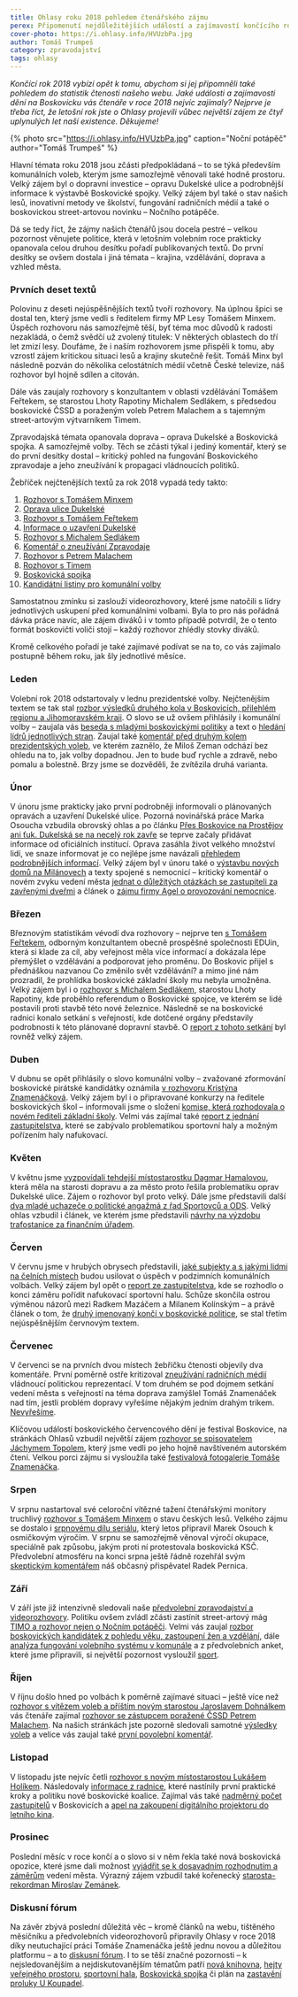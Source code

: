 ```yaml
---
title: Ohlasy roku 2018 pohledem čtenářského zájmu
perex: Připomenutí nejdůležitějších událostí a zajímavostí končícího roku pohledem do statistik čtenosti našeho webu.
cover-photo: https://i.ohlasy.info/HVUzbPa.jpg
author: Tomáš Trumpeš
category: zpravodajství
tags: ohlasy
---
```


*Končící rok 2018 vybízí opět k tomu, abychom si jej připomněli také pohledem do statistik čtenosti našeho webu. Jaké události a zajímavosti dění na Boskovicku vás čtenáře v roce 2018 nejvíc zajímaly? Nejprve je třeba říct, že letošní rok jste o Ohlasy projevili vůbec největší zájem ze čtyř uplynulých let naší existence. Děkujeme!*

{% photo src="https://i.ohlasy.info/HVUzbPa.jpg" caption="Noční potápěč" author="Tomáš Trumpeš" %}

Hlavní témata roku 2018 jsou zčásti předpokládaná – to se týká především komunálních voleb, kterým jsme samozřejmě věnovali také hodně prostoru. Velký zájem byl o dopravní investice – opravu Dukelské ulice a podrobnější informace k výstavbě Boskovické spojky. Velký zájem byl také o stav našich lesů, inovativní metody ve školství, fungování radničních médií a také o boskovickou street-artovou novinku – Nočního potápěče.

Dá se tedy říct, že zájmy našich čtenářů jsou docela pestré – velkou pozornost věnujete politice, která v letošním volebním roce prakticky opanovala celou druhou desítku pořadí publikovaných textů. Do první desítky se ovšem dostala i jiná témata – krajina, vzdělávání, doprava a vzhled města.

### Prvních deset textů

Polovinu z deseti nejúspěšnějších textů tvoří rozhovory. Na úplnou špici se dostal ten, který jsme vedli s ředitelem firmy MP Lesy Tomášem Minxem. Úspěch rozhovoru nás samozřejmě těší, byť téma moc důvodů k radosti nezakládá, o čemž svědčí už zvolený titulek: V některých oblastech do tří let zmizí lesy. Doufáme, že i naším rozhovorem jsme přispěli k tomu, aby vzrostl zájem kritickou situaci lesů a krajiny skutečně řešit. Tomáš Minx byl následně pozván do několika celostátních médií včetně České televize, náš rozhovor byl hojně sdílen a citován.

Dále vás zaujaly rozhovory s konzultantem v oblasti vzdělávání Tomášem Feřtekem, se starostou Lhoty Rapotiny Michalem Sedlákem, s předsedou boskovické ČSSD a poraženým voleb Petrem Malachem a s tajemným street-artovým výtvarníkem Timem.

Zpravodajská témata opanovala doprava – oprava Dukelské a Boskovická spojka. A samozřejmě volby. Těch se zčásti týkal i jediný komentář, který se do první desítky dostal – kritický pohled na fungování Boskovického zpravodaje a jeho zneužívání k propagaci vládnoucích politiků.

Žebříček nejčtenějších textů za rok 2018 vypadá tedy takto:

1. [Rozhovor s Tomášem Minxem](http://www.ohlasy.info/clanky/2018/08/rozhovor-minx.html)
2. [Oprava ulice Dukelské](http://www.ohlasy.info/clanky/2018/02/dukelska-objizdka.html)
3. [Rozhovor s Tomášem Feřtekem](http://www.ohlasy.info/clanky/2018/03/rozhovor-fertek.html)
4. [Informace o uzavření Dukelské](http://www.ohlasy.info/clanky/2018/02/dukelska-informace.html)
5. [Rozhovor s Michalem Sedlákem](http://www.ohlasy.info/clanky/2018/03/rozhovor-sedlak.html)
6. [Komentář o zneužívání Zpravodaje](http://www.ohlasy.info/clanky/2018/07/zpravodaj.html)
7. [Rozhovor s Petrem Malachem](http://www.ohlasy.info/clanky/2018/10/rozhovor-malach.html)
8. [Rozhovor s Timem](http://www.ohlasy.info/clanky/2018/09/rozhovor-timo.html)
9. [Boskovická spojka](http://www.ohlasy.info/clanky/2018/03/spojka.html)
10. [Kandidátní listiny pro komunální volby](http://www.ohlasy.info/clanky/2018/06/kandidatky.html)

Samostatnou zmínku si zaslouží videorozhovory, které jsme natočili s lídry jednotlivých uskupení před komunálními volbami. Byla to pro nás pořádná dávka práce navíc, ale zájem diváků i v tomto případě potvrdil, že o tento formát boskovičtí voliči stojí – každý rozhovor zhlédly stovky diváků.

Kromě celkového pořadí je také zajímavé podívat se na to, co vás zajímalo postupně během roku, jak šly jednotlivé měsíce.

### Leden

Volební rok 2018 odstartovaly v lednu prezidentské volby. Nejčtenějším textem se tak stal [rozbor výsledků druhého kola v Boskovicích, přilehlém regionu a Jihomoravském kraji](http://www.ohlasy.info/clanky/2018/01/druhe-kolo.html). O slovo se už ovšem přihlásily i komunální volby – zaujala vás [beseda s mladými boskovickými politiky](http://www.ohlasy.info/clanky/2018/01/beseda-politiku.html) a text o [hledání lídrů jednotlivých stran](http://www.ohlasy.info/clanky/2018/01/komunalni-lidri.html). Zaujal také [komentář před druhým kolem prezidentských voleb](http://www.ohlasy.info/clanky/2018/01/zeman-odchazi.html), ve kterém zaznělo, že Miloš Zeman odchází bez ohledu na to, jak volby dopadnou. Jen to bude buď rychle a zdravě, nebo pomalu a bolestně. Brzy jsme se dozvěděli, že zvítězila druhá varianta.

### Únor

V únoru jsme prakticky jako první podrobněji informovali o plánovaných opravách a uzavření Dukelské ulice. Pozorná novinářská práce Marka Osoucha vzbudila obrovský ohlas a po článku [Přes Boskovice na Prostějov ani ťuk. Dukelská se na necelý rok zavře](http://www.ohlasy.info/clanky/2018/02/dukelska-objizdka.html) se teprve začaly přidávat informace od oficiálních institucí. Oprava zasáhla život velkého množství lidí, ve snaze informovat je co nejlépe jsme navázali [přehledem podrobnějších informací](http://www.ohlasy.info/clanky/2018/02/dukelska-informace.html). Velký zájem byl v únoru také o [výstavbu nových domů na Milánovech](http://www.ohlasy.info/clanky/2018/02/pozemky-ujezd.html) a texty spojené s nemocnicí – kritický komentář o novém zvyku vedení města [jednat o důležitých otázkách se zastupiteli za zavřenými dveřmi](http://www.ohlasy.info/clanky/2018/02/seminar-nemocnice.html) a článek o [zájmu firmy Agel o provozování nemocnice](http://www.ohlasy.info/clanky/2018/02/prezentace-agel.html).

### Březen

Březnovým statistikám vévodí dva rozhovory – nejprve ten [s Tomášem Feřtekem](http://www.ohlasy.info/clanky/2018/03/rozhovor-fertek.html), odborným konzultantem obecně prospěšné společnosti EDUin, která si klade za cíl, aby veřejnost měla více informací a dokázala lépe přemýšlet o vzdělávání a podporovat jeho proměnu. Do Boskovic přijel s přednáškou nazvanou Co změnilo svět vzdělávání? a mimo jiné nám prozradil, že prohlídka boskovické základní školy mu nebyla umožněna. Velký zájem byl i o [rozhovor s Michalem Sedlákem](http://www.ohlasy.info/clanky/2018/03/rozhovor-sedlak.html), starostou Lhoty Rapotiny, kde proběhlo referendum o Boskovické spojce, ve kterém se lidé postavili proti stavbě této nové železnice. Následně se na boskovické radnici konalo setkání s veřejností, kde dotčené orgány představily podrobnosti k této plánované dopravní stavbě. O [report z tohoto setkání](http://www.ohlasy.info/clanky/2018/03/spojka.html) byl rovněž velký zájem.

### Duben

V dubnu se opět přihlásily o slovo komunální volby – zvažované zformování boskovické pirátské kandidátky oznámila [v rozhovoru Kristýna Znamenáčková](http://www.ohlasy.info/clanky/2018/04/rozhovor-znamenackova.html). Velký zájem byl i o připravované konkurzy na ředitele boskovických škol – informovali jsme o složení [komise, která rozhodovala o novém řediteli základní školy](http://www.ohlasy.info/clanky/2018/04/komise-zs.html). Velmi vás zajímal také [report z jednání zastupitelstva](http://www.ohlasy.info/clanky/2018/04/zastupitelstvo.html), které se zabývalo problematikou sportovní haly a možným pořízením haly nafukovací.

### Květen

V květnu jsme [vyzpovídali tehdejší místostarostku Dagmar Hamalovou](http://www.ohlasy.info/clanky/2018/05/rozhovor-hamalova.html), která měla na starosti dopravu a za město proto řešila problematiku oprav Dukelské ulice. Zájem o rozhovor byl proto velký. Dále jsme představili další [dva mladé uchazeče o politické angažmá z řad Sportovců a ODS](http://www.ohlasy.info/clanky/2018/05/mladi-politici.html). Velký ohlas vzbudil i článek, ve kterém jsme představili [návrhy na výzdobu trafostanice za finančním úřadem](http://www.ohlasy.info/clanky/2018/05/vyzdoba-trafa.html).

### Červen

V červnu jsme v hrubých obrysech představili, [jaké subjekty a s jakými lidmi na čelních místech](http://www.ohlasy.info/clanky/2018/06/kandidatky.html) budou usilovat o úspěch v podzimních komunálních volbách. Velký zájem byl opět o [report ze zastupitelstva](http://www.ohlasy.info/clanky/2018/06/zastupitelstvo.html), kde se rozhodlo o konci záměru pořídit nafukovací sportovní halu. Schůze skončila ostrou výměnou názorů mezi Radkem Mazáčem a Milanem Kolínským – a právě článek o tom, že [druhý jmenovaný končí v boskovické politice](http://www.ohlasy.info/clanky/2018/06/kolinsky-konci.html), se stal třetím nejúspěšnějším červnovým textem.

### Červenec

V červenci se na prvních dvou místech žebříčku čtenosti objevily dva komentáře. První poměrně ostře kritizoval [zneužívání radničních médií](http://www.ohlasy.info/clanky/2018/07/zpravodaj.html) vládnoucí politickou reprezentací. V tom druhém se pod dojmem setkání vedení města s veřejností na téma doprava zamýšlel Tomáš Znamenáček nad tím, jestli problém dopravy vyřešíme nějakým jedním drahým trikem. [Nevyřešíme](http://www.ohlasy.info/clanky/2018/07/komentar-doprava.html).

Klíčovou událostí boskovického červencového dění je festival Boskovice, na stránkách Ohlasů vzbudil největší zájem [rozhovor se spisovatelem Jáchymem Topolem](http://www.ohlasy.info/clanky/2018/07/rozhovor-topol.html), který jsme vedli po jeho hojně navštíveném autorském čtení. Velkou porci zájmu si vysloužila také [festivalová fotogalerie Tomáše Znamenáčka](https://www.facebook.com/pg/ohlasy/photos/?tab=album&album_id=1711513878902720).

### Srpen

V srpnu nastartoval své celoroční vítězné tažení čtenářskými monitory truchlivý [rozhovor s Tomášem Minxem](http://www.ohlasy.info/clanky/2018/08/rozhovor-minx.html) o stavu českých lesů. Velkého zájmu se dostalo i [srpnovému dílu seriálu](http://www.ohlasy.info/clanky/2018/08/okupace.html), který letos připravil Marek Osouch k osmičkovým výročím. V srpnu se samozřejmě věnoval výročí okupace, speciálně pak způsobu, jakým proti ní protestovala boskovická KSČ. Předvolební atmosféru na konci srpna ještě řádně rozehřál svým [skeptickým komentářem](http://www.ohlasy.info/clanky/2018/08/meskame-dal.html) náš občasný přispěvatel Radek Pernica.

### Září

V září jste již intenzivně sledovali naše [předvolební zpravodajství a videorozhovory](http://www.ohlasy.info/volby/2018/). Politiku ovšem zvládl zčásti zastínit street-artový mág [TIMO a rozhovor nejen o Nočním potápěči](http://www.ohlasy.info/clanky/2018/09/rozhovor-timo.html). Velmi vás zaujal [rozbor boskovických kandidátek z pohledu věku, zastoupení žen a vzdělání](http://www.ohlasy.info/clanky/2018/09/kandidatky-data.html), dále [analýza fungování volebního systému v komunále](http://www.ohlasy.info/clanky/2018/09/krizkovani.html) a z předvolebních anket, které jsme připravili, si největší pozornost vysloužil [sport](http://www.ohlasy.info/clanky/2018/09/anketa-sport.html).

### Říjen

V říjnu došlo hned po volbách k poměrně zajímavé situaci – ještě více než [rozhovor s vítězem voleb a příštím novým starostou Jaroslavem Dohnálkem](http://www.ohlasy.info/clanky/2018/10/rozhovor-dohnalek.html) vás čtenáře zajímal [rozhovor se zástupcem poražené ČSSD Petrem Malachem](http://www.ohlasy.info/clanky/2018/10/rozhovor-malach.html). Na našich stránkách jste pozorně sledovali samotné [výsledky voleb](http://www.ohlasy.info/clanky/2018/10/volby-vysledky.html) a velice vás zaujal také [první povolební komentář](http://www.ohlasy.info/clanky/2018/10/volby-komentar.html).

### Listopad

V listopadu jste nejvíc četli [rozhovor s novým místostarostou Lukášem Holíkem](http://www.ohlasy.info/clanky/2018/11/rozhovor-holik.html). Následovaly [informace z radnice](http://www.ohlasy.info/clanky/2018/11/z-radnice.html), které nastínily první praktické kroky a politiku nové boskovické koalice. Zajímal vás také [nadměrný počet zastupitelů](http://www.ohlasy.info/clanky/2018/11/pocet-zastupitelu.html) v Boskovicích a [apel na zakoupení digitálního projektoru do letního kina](http://www.ohlasy.info/clanky/2018/11/letnak-projektor.html).

### Prosinec

Poslední měsíc v roce končí a o slovo si v něm řekla také nová boskovická opozice, které jsme dali možnost [vyjádřit se k dosavadním rozhodnutím a záměrům](http://www.ohlasy.info/clanky/2018/12/okenko-opozice.html) vedení města. Výrazný zájem vzbudil také kořenecký [starosta-rekordman Miroslav Zemánek](http://www.ohlasy.info/clanky/2018/12/starosta-korenec.html).

### Diskusní fórum

Na závěr zbývá poslední důležitá věc – kromě článků na webu, tištěného měsíčníku a předvolebních videorozhovorů připravily Ohlasy v roce 2018 díky neutuchající práci Tomáše Znamenáčka ještě jednu novou a důležitou platformu – a to [diskusní fórum](https://forum.ohlasy.info/). I to se těší značné pozornosti – k nejsledovanějším a nejdiskutovanějším tématům patří [nová knihovna](https://forum.ohlasy.info/t/nova-knihovna/72), [hejty veřejného prostoru](https://forum.ohlasy.info/t/hejty-verejneho-prostoru/37), [sportovní hala](https://forum.ohlasy.info/t/sportovni-hala-na-hybesove/117), [Boskovická spojka](https://forum.ohlasy.info/t/boskovicka-spojka/156) či plán na [zastavění proluky U Koupadel](https://forum.ohlasy.info/t/zaceleni-proluky-u-koupadel/40).
